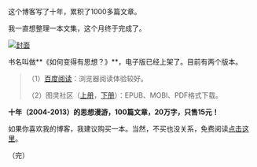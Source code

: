 这个博客写了十年，累积了1000多篇文章。

我一直想整理一本文集，这个月终于完成了。

[![封面](http://image.beekka.com/blog/2014/bg2014052901.jpg)](http://image.beekka.com/blog/2014/bg2014052902.jpg)

书名叫做**《如何变得有思想？》**，电子版已经上架了。目前有两个版本。

> （1）[百度阅读](http://yuedu.baidu.com/ebook/3509a1d7daef5ef7bb0d3c3a)：浏览器阅读体验较好。
> 
> （2）图灵社区（[上册](http://www.ituring.com.cn/book/1391)，[下册](http://www.ituring.com.cn/book/1432)）：EPUB、MOBI、PDF格式下载。

**十年（2004-2013）的思想漫游，100篇文章，20万字，只售15元！**

如果你喜欢我的博客，我建议购买一本。当然，不买也没关系，免费阅读[点击这里](http://www.ruanyifeng.com/blog/essays/)。

（完）


